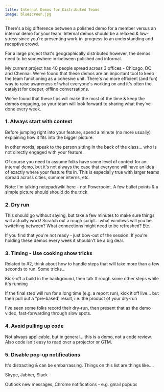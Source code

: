 ```yaml
---
title: Internal Demos for Distributed Teams
image: bluescreen.jpg
---
```


There's a big difference between a polished demo for a member versus an internal demo for your team.  Internal demos should be a relaxed & low-stress since you're presenting work-in-progress to an understanding and receptive crowd.

For a large project that's geographically distributed however, the demos need to be somewhere in-between polished and informal.  

My current project has 40 people spread across 3 offices - Chicago, DC and Chennai.   We've found that these demos are an important tool to keep the team functioning as a cohesive unit.  There's no more efficient (and fun) way to raise awareness of what everyone's working on and it's often the catalyst for deeper, offline conversations.

We've found that these tips will make the most of the time & keep the demos engaging, so your team will look forward to sharing what they've done every week.


### 1. Always start with context

Before jumping right into your feature, spend a minute (no more usually) explaining how it fits into the bigger picture.  

In other words, speak to the person sitting in the back of the class... who is not directly engaged with your feature.

Of course you need to assume folks have some level of context for an internal demo, but it's not always the case that everyone will have an idea of exactly where your feature fits in.  This is especially true with larger teams spread across cities, summer interns, etc.  

Note: I'm talking notepad/wiki here - not Powerpoint.  A few bullet points & a simple picture should should do the trick.


### 2. Dry run

This should go without saying, but take a few minutes to make sure things will actually work!  Scratch out a rough script... what windows will you be switching between? What connections might need to be refreshed? Etc.

If you find that you're not ready - just bow-out of the session.  If you're holding these demos every week it shouldn't be a big deal.


### 3. Timing - Use cooking show tricks

Related to #2, think about how to handle steps that will take more than a few seconds to run.  Some tricks...

Kick-off a build in the background, then talk through some other steps while it's running

If the final step will run for a long time (e.g. a report run), kick it off live... but then pull out a "pre-baked' result, i.e. the product of your dry-run

I've seen some folks record their dry-run, then present that as the demo video, fast-forwarding through slow spots.


### 4. Avoid pulling up code

Not always applicable, but in general... this is a demo, not a code review.  Also code isn't easy to read over a projector or GTM.


### 5. Disable pop-up notifications

It's distracting & can be embarrassing.  Things on this list are things like....

Skype, Jabber, Slack

Outlook new messages, Chrome notifications - e.g. gmail popups



